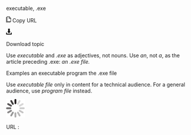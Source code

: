 # 

executable, .exe

![Copy URL](media/executable-exe/Copy.png)
Copy URL

![Download](media/executable-exe/Download.png)

Download topic

Use *executable* and *.exe* as adjectives, not nouns. Use *an*, not *a*, as the article preceding .exe: *an .exe file.*

Examples
an executable program 
the .exe file

Use *executable file* only in content for a technical audience. For a general audience, use *program file* instead. 

![In progress](media/executable-exe/activity-large.gif)

URL :
